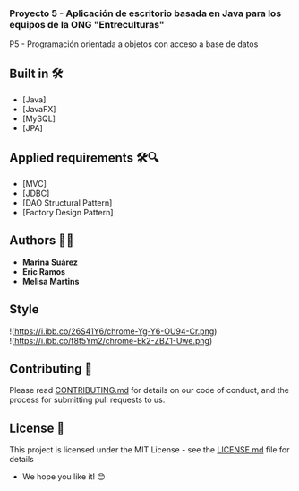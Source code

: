 ### Proyecto 5 - Aplicación de escritorio basada en Java para los equipos de la ONG "Entreculturas"

P5 - Programación orientada a objetos con acceso a base de datos


## Built in 🛠️

* [Java]
* [JavaFX]
* [MySQL]
* [JPA]

## Applied requirements 🛠️🔍

* [MVC]
* [JDBC]
* [DAO Structural Pattern]
* [Factory Design Pattern]

## Authors 👩👨

* **Marina Suárez** 
* **Eric Ramos** 
* **Melisa Martins** 

## Style 

!(https://i.ibb.co/26S41Y6/chrome-Yg-Y6-OU94-Cr.png)  
!(https://i.ibb.co/f8t5Ym2/chrome-Ek2-ZBZ1-Uwe.png)  

## Contributing 📄

Please read [CONTRIBUTING.md](https://gist.github.com/PurpleBooth/b24679402957c63ec426) for details on our code of conduct, and the process for submitting pull requests to us.

## License 📄

This project is licensed under the MIT License - see the [LICENSE.md](LICENSE.md) file for details

* We hope you like it! 😊
